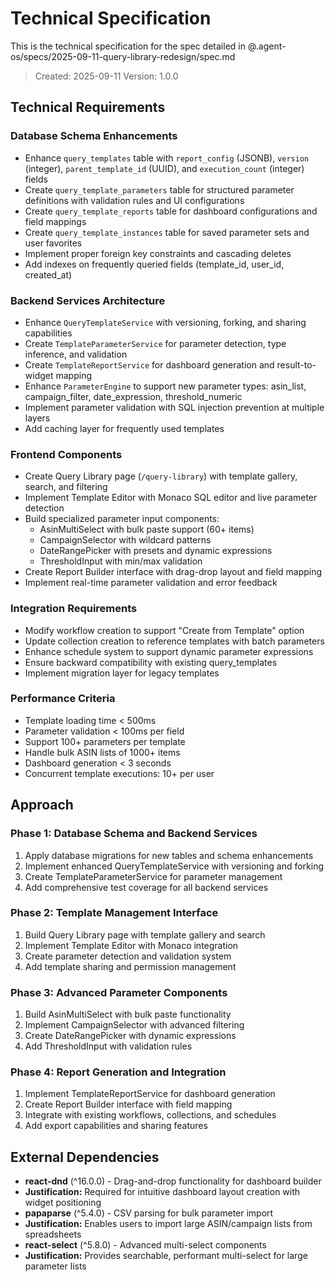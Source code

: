 # Technical Specification

This is the technical specification for the spec detailed in @.agent-os/specs/2025-09-11-query-library-redesign/spec.md

> Created: 2025-09-11
> Version: 1.0.0

## Technical Requirements

### Database Schema Enhancements
- Enhance `query_templates` table with `report_config` (JSONB), `version` (integer), `parent_template_id` (UUID), and `execution_count` (integer) fields
- Create `query_template_parameters` table for structured parameter definitions with validation rules and UI configurations
- Create `query_template_reports` table for dashboard configurations and field mappings
- Create `query_template_instances` table for saved parameter sets and user favorites
- Implement proper foreign key constraints and cascading deletes
- Add indexes on frequently queried fields (template_id, user_id, created_at)

### Backend Services Architecture
- Enhance `QueryTemplateService` with versioning, forking, and sharing capabilities
- Create `TemplateParameterService` for parameter detection, type inference, and validation
- Create `TemplateReportService` for dashboard generation and result-to-widget mapping
- Enhance `ParameterEngine` to support new parameter types: asin_list, campaign_filter, date_expression, threshold_numeric
- Implement parameter validation with SQL injection prevention at multiple layers
- Add caching layer for frequently used templates

### Frontend Components
- Create Query Library page (`/query-library`) with template gallery, search, and filtering
- Implement Template Editor with Monaco SQL editor and live parameter detection
- Build specialized parameter input components:
  - AsinMultiSelect with bulk paste support (60+ items)
  - CampaignSelector with wildcard patterns
  - DateRangePicker with presets and dynamic expressions
  - ThresholdInput with min/max validation
- Create Report Builder interface with drag-drop layout and field mapping
- Implement real-time parameter validation and error feedback

### Integration Requirements
- Modify workflow creation to support "Create from Template" option
- Update collection creation to reference templates with batch parameters
- Enhance schedule system to support dynamic parameter expressions
- Ensure backward compatibility with existing query_templates
- Implement migration layer for legacy templates

### Performance Criteria
- Template loading time < 500ms
- Parameter validation < 100ms per field
- Support 100+ parameters per template
- Handle bulk ASIN lists of 1000+ items
- Dashboard generation < 3 seconds
- Concurrent template executions: 10+ per user

## Approach

### Phase 1: Database Schema and Backend Services
1. Apply database migrations for new tables and schema enhancements
2. Implement enhanced QueryTemplateService with versioning and forking
3. Create TemplateParameterService for parameter management
4. Add comprehensive test coverage for all backend services

### Phase 2: Template Management Interface
1. Build Query Library page with template gallery and search
2. Implement Template Editor with Monaco integration
3. Create parameter detection and validation system
4. Add template sharing and permission management

### Phase 3: Advanced Parameter Components
1. Build AsinMultiSelect with bulk paste functionality
2. Implement CampaignSelector with advanced filtering
3. Create DateRangePicker with dynamic expressions
4. Add ThresholdInput with validation rules

### Phase 4: Report Generation and Integration
1. Implement TemplateReportService for dashboard generation
2. Create Report Builder interface with field mapping
3. Integrate with existing workflows, collections, and schedules
4. Add export capabilities and sharing features

## External Dependencies

- **react-dnd** (^16.0.0) - Drag-and-drop functionality for dashboard builder
- **Justification:** Required for intuitive dashboard layout creation with widget positioning
- **papaparse** (^5.4.0) - CSV parsing for bulk parameter import
- **Justification:** Enables users to import large ASIN/campaign lists from spreadsheets
- **react-select** (^5.8.0) - Advanced multi-select components
- **Justification:** Provides searchable, performant multi-select for large parameter lists
